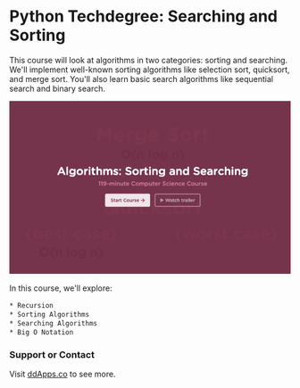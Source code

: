 # Python Techdegree: Searching and Sorting
This course will look at algorithms in two categories: sorting and searching. We'll implement well-known sorting algorithms like selection sort, quicksort, and merge sort. You'll also learn basic search algorithms like sequential search and binary search.

![](banner.png?raw=true)

In this course, we'll explore:

    * Recursion
    * Sorting Algorithms
    * Searching Algorithms
    * Big O Notation

### Support or Contact
Visit [ddApps.co](http://ddapps.co) to see more.
